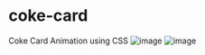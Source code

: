 # coke-card
Coke Card Animation using CSS
![image](https://github.com/nabinjana-dsc/coke-card/assets/120771456/0d8778da-0d49-40a3-aa24-5a16cccec235)
![image](https://github.com/nabinjana-dsc/coke-card/assets/120771456/ce957494-cd18-4157-94a9-6878a9b6b38b)
